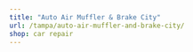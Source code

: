 ```yaml
---
title: "Auto Air Muffler & Brake City"
url: /tampa/auto-air-muffler-and-brake-city/
shop: car repair
---
```

